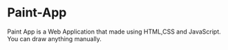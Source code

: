 # Paint-App
Paint App is a Web Application that made using HTML,CSS and JavaScript. You can draw anything manually.
